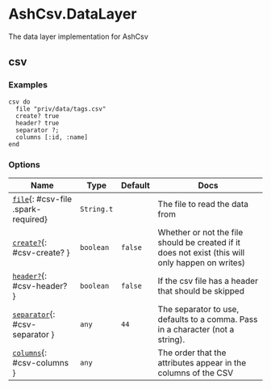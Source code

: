 <!--
This file was generated by Spark. Do not edit it by hand.
-->
# AshCsv.DataLayer

The data layer implementation for AshCsv


## csv




### Examples
```
csv do
  file "priv/data/tags.csv"
  create? true
  header? true
  separator ?;
  columns [:id, :name]
end

```




### Options

| Name | Type | Default | Docs |
|------|------|---------|------|
| [`file`](#csv-file){: #csv-file .spark-required} | `String.t` |  | The file to read the data from |
| [`create?`](#csv-create?){: #csv-create? } | `boolean` | `false` | Whether or not the file should be created if it does not exist (this will only happen on writes) |
| [`header?`](#csv-header?){: #csv-header? } | `boolean` | `false` | If the csv file has a header that should be skipped |
| [`separator`](#csv-separator){: #csv-separator } | `any` | `44` | The separator to use, defaults to a comma. Pass in a character (not a string). |
| [`columns`](#csv-columns){: #csv-columns } | `any` |  | The order that the attributes appear in the columns of the CSV |







<style type="text/css">.spark-required::after { content: "*"; color: red !important; }</style>

